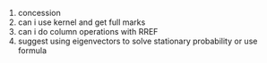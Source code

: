 1. concession
2. can i use kernel and get full marks
3. can i do column operations with RREF
4. suggest using eigenvectors to solve stationary probability or use formula